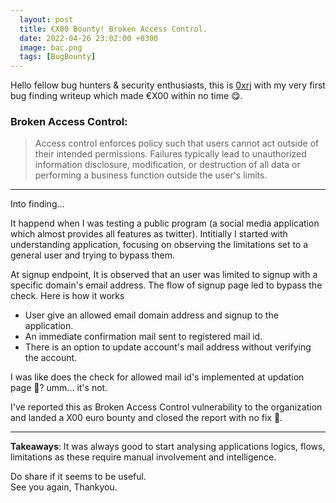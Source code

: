 ```yaml
---
  layout: post
  title: €X00 Bounty! Broken Access Control.
  date: 2022-04-26 23:02:00 +0300
  image: bac.png
  tags: [BugBounty]
---
```

Hello fellow bug hunters & security enthusiasts, this is [0xrj](https://twitter.com/0xrj_) with my very first bug finding writeup which made €X00 within no time 😋.

### Broken Access Control:
>Access control enforces policy such that users cannot act outside of their intended permissions. Failures typically lead to unauthorized information disclosure, modification, or destruction of all data or performing a business function outside the user's limits.
---

Into finding...

It happend when I was testing a public program (a social media application which almost provides all features as twitter). 
Intitially I started with understanding application, focusing on observing the limitations set to a general user and trying to bypass them.

At signup endpoint, It is observed that an user was limited to signup with a specific domain's email address. The flow of signup page led to bypass the check. Here is how it works

+ User give an allowed email domain address and signup to the application.
+ An immediate confirmation mail sent to registered mail id.
+ There is an option to update account's mail address without verifying the account.

I was like does the check for allowed mail id's implemented at updation page 🧐? umm... it's not.

I've reported this as Broken Access Control vulnerability to the organization and landed a X00 euro bounty and closed the report with no fix 🥲.

---
**Takeaways**: It was always good to start analysing applications logics, flows, limitations as these require manual involvement and intelligence.

Do share if it seems to be useful. \
See you again, Thankyou.
